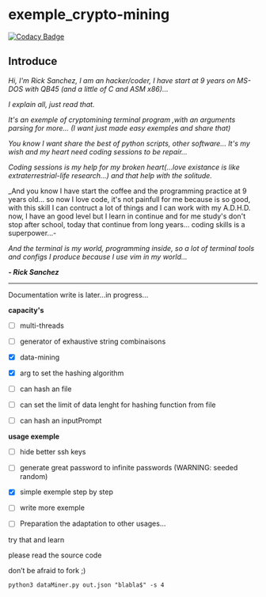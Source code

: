 # exemple_crypto-mining

[![Codacy Badge](https://api.codacy.com/project/badge/Grade/400e9831d4a349d88dfa9212bee6554d)](https://app.codacy.com/gh/0x07CB/exemple_crypto-mining?utm_source=github.com&utm_medium=referral&utm_content=0x07CB/exemple_crypto-mining&utm_campaign=Badge_Grade_Settings)

## Introduce

_Hi, I'm Rick Sanchez, I am an hacker/coder, I have start at 9 years on MS-DOS with QB45 (and a little of C and ASM x86)..._

_I explain all, just read that._

_It's an exemple of cryptomining terminal program ,with an arguments parsing for more... (I want just made easy exemples and share that)_

_You know I want share the best of python scripts, other software... It's my wish and my heart need coding sessions to be repair..._

_Coding sessions is my help for my broken heart(...love existance is like extraterrestrial-life research...) and that help with the solitude._

_And you know I have start the coffee and the programming practice at 9 years old... so now I love code, it's not painfull for me because is so good, with this skill I can contruct a lot of things and I can work with my A.D.H.D. now, I have an good level but I learn in continue and for me study's don't stop after school, today that continue from long years... coding skills is a superpower...-

_And the terminal is my world, programming inside, so a lot of terminal tools and configs I produce because I use vim in my world..._

***- Rick Sanchez***

------

Documentation write is later...in progress...

**capacity's**
- [ ] multi-threads
	
- [ ] generator of exhaustive string combinaisons
	
- [x] data-mining

- [x] arg to set the hashing algorithm

- [ ] can hash an file

- [ ] can set the limit of data lenght for hashing function from file

- [ ] can hash an inputPrompt 

**usage exemple**
- [ ] hide better ssh keys
	
- [ ] generate great password to infinite passwords (WARNING: seeded random) 
	
- [x] simple exemple step by step

- [ ] write more exemple

- [ ] Preparation the adaptation to other usages...

try that and learn 

please read the source code

don’t be afraid to fork ;)


```
python3 dataMiner.py out.json "blabla$" -s 4
```
